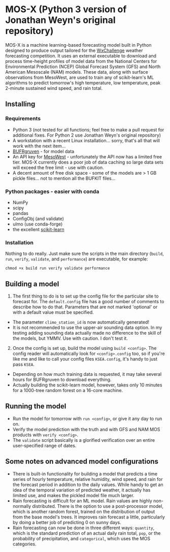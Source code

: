 # MOS-X (Python 3 version of Jonathan Weyn's original repository)

MOS-X is a machine learning-based forecasting model built in Python designed to produce output tailored for the [WxChallenge](http://www.wxchallenge.com) weather forecasting competition.
It uses an external executable to download and process time-height profiles of model data from the National Centers for Environmental Prediction (NCEP) Global Forecast System (GFS) and North American Mesoscale (NAM) models.
These data, along with surface observations from MesoWest, are used to train any of scikit-learn's ML algorithms to predict tomorrow's high temperature, low temperature, peak 2-minute sustained wind speed, and rain total.

## Installing

### Requirements

- Python 3 (not tested for all functions; feel free to make a pull request for additional fixes. For Python 2 use Jonathan Weyn's original repository)
- A workstation with a recent Linux installation... sorry, that's all that will work with the next item...
- [BUFRgruven](http://strc.comet.ucar.edu/software/bgruven/) - for model data
- An API key for [MesoWest](https://synopticlabs.org/api/mesonet/) - unfortunately the API now has a limited free tier. MOS-X currently does a poor job of data caching so large data sets will exceed the free limit - use with caution.
- A decent amount of free disk space - some of the models are > 1 GB pickle files... not to mention all the BUFKIT files...

### Python packages - easier with conda

- NumPy
- scipy
- pandas
- ConfigObj (and validate)
- ulmo (use conda-forge)
- the excellent [scikit-learn](http://scikit-learn.org/stable/index.html)

### Installation

Nothing to do really. Just make sure the scripts in the main directory (`build`, `run`, `verify`, `validate`, and `performance`) are executable, for example:

`chmod +x build run verify validate performance`

## Building a model

1. The first thing to do is to set up the config file for the particular site to forecast for. The `default.config` file has a good number of comments to describe how to do that. Parameters that are not marked 'optional' or with a default value must be specified.
  - The parameter `climo_station_id` is now automatically generated!
  - It is not recommended to use the upper-air sounding data option. In my testing adding sounding data actually made no difference to the skill of the models, but YMMV. Use with caution. I don't test it.
2. Once the config is set up, build the model using `build <config>`. The config reader will automatically look for `<config>.config` too, so if you're like me and like to call your config files `KSEA.config`, it's handy to just pass `KSEA`.
  - Depending on how much training data is requested, it may take several hours for BUFRgruven to download everything.
  - Actually building the scikit-learn model, however, takes only 10 minutes for a 1000-tree random forest on a 16-core machine.

## Running the model

- Run the model for tomorrow with `run <config>`, or give it any day to run on.
- Verify the model prediction with the truth and with GFS and NAM MOS products with `verify <config>`.
- The `validate` script basically is a glorified verification over an entire user-specified range of dates.

## Some notes on advanced model configurations

- There is built-in functionality for building a model that predicts a time series of hourly temperature, relative humidity, wind speed, and rain for the forecast period in addition to the daily values. While handy to get an idea of the temporal variation of predicted weather, it actually has limited use, and makes the pickled model file much larger.
- Rain forecasting is difficult for an ML model. Rain values are highly non-normally distributed. There is the option to use a post-processor model, which is another random forest, trained on the distribution of output from the base model's trees. It improves rain forecast a little, particularly by doing a better job of predicting 0 on sunny days.
- Rain forecasting can now be done in three different ways: `quantity`, which is the standard prediction of an actual daily rain total, `pop`, or the probability of precipitation, and `categorical`, which uses the MOS categories.

